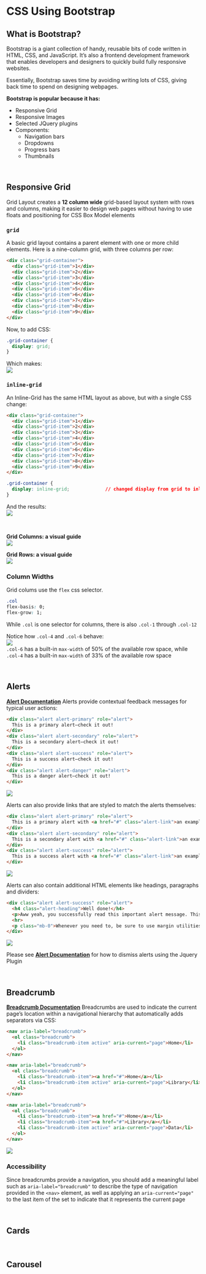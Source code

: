 # CSS Using Bootstrap
## What is Bootstrap?
Bootstrap is a giant collection of handy, reusable bits of code written in HTML, CSS, and JavaScript. It’s also a frontend development framework that enables developers and designers to quickly build fully responsive websites.

Essentially, Bootstrap saves time by avoiding writing lots of CSS, giving back time to spend on designing webpages.

**Bootstrap is popular because it has:**
* Responsive Grid
* Responsive Images
* Selected JQuery plugins
* Components:
    * Navigation bars
    * Dropdowns
    * Progress bars
    * Thumbnails 

<br>

## Responsive Grid
Grid Layout creates a **12 column wide** grid-based layout system with rows and columns, making it easier to design web pages without having to use floats and positioning for CSS Box Model elements

### ```grid```
A basic grid layout contains a parent element with one or more child elements. Here is a nine-column grid, with three columns per row:
```html
<div class="grid-container">
  <div class="grid-item">1</div>
  <div class="grid-item">2</div>
  <div class="grid-item">3</div>
  <div class="grid-item">4</div>
  <div class="grid-item">5</div>
  <div class="grid-item">6</div>
  <div class="grid-item">7</div>
  <div class="grid-item">8</div>
  <div class="grid-item">9</div>
</div>
```

Now, to add CSS:  
```css
.grid-container {
  display: grid;
}
```
Which makes:  
<img src="../images/Grid1.PNG">
<br>

### ```inline-grid```
An Inline-Grid has the same HTML layout as above, but with a single CSS change:
```html
<div class="grid-container">
  <div class="grid-item">1</div>
  <div class="grid-item">2</div>
  <div class="grid-item">3</div>
  <div class="grid-item">4</div>
  <div class="grid-item">5</div>
  <div class="grid-item">6</div>
  <div class="grid-item">7</div>
  <div class="grid-item">8</div>
  <div class="grid-item">9</div>
</div>
```
```css
.grid-container {
  display: inline-grid;             // changed display from grid to inline-grid
}
```
And the results:  
<img src="../images/Grid2.PNG">

<br>

**Grid Columns: a visual guide**  
<img src="../images/GridColumns.PNG">

**Grid Rows: a visual guide**  
<img src="../images/GridRows.PNG">


### Column Widths
Grid colums use the ```flex``` css selector. 
```css
.col
flex-basis: 0;
flex-grow: 1;
```

While ```.col``` is one selector for columns, there is also ```.col-1``` through ```.col-12```   

Notice how ```.col-4``` and ```.col-6``` behave:  
<img src="../images/GridColSizes.PNG">   
 ```.col-6``` has a built-in ```max-width``` of 50% of the available row space, while ```.col-4``` has a built-in ```max-width``` of 33% of the available row space

<br>


## Alerts
**[Alert Documentation](https://getbootstrap.com/docs/4.0/components/alerts/)**
Alerts provide contextual feedback messages for typical user actions:
```html
<div class="alert alert-primary" role="alert">
  This is a primary alert—check it out!
</div>
<div class="alert alert-secondary" role="alert">
  This is a secondary alert—check it out!
</div>
<div class="alert alert-success" role="alert">
  This is a success alert—check it out!
</div>
<div class="alert alert-danger" role="alert">
  This is a danger alert—check it out!
</div>
```

<img src="../images/AlertsBootstrap.PNG"><br>

Alerts can also provide links that are styled to match the alerts themselves:
```html
<div class="alert alert-primary" role="alert">
  This is a primary alert with <a href="#" class="alert-link">an example link</a>. Give it a click if you like.
</div>
<div class="alert alert-secondary" role="alert">
  This is a secondary alert with <a href="#" class="alert-link">an example link</a>. Give it a click if you like.
</div>
<div class="alert alert-success" role="alert">
  This is a success alert with <a href="#" class="alert-link">an example link</a>. Give it a click if you like.
</div>
```

<img src="../images/AlertsBootstrapLinks.PNG"><br>

Alerts can also contain additional HTML elements like headings, paragraphs and dividers:

```html
<div class="alert alert-success" role="alert">
  <h4 class="alert-heading">Well done!</h4>
  <p>Aww yeah, you successfully read this important alert message. This example text is going to run a bit longer so that you can see how spacing within an alert works with this kind of content.</p>
  <hr>
  <p class="mb-0">Whenever you need to, be sure to use margin utilities to keep things nice and tidy.</p>
</div>
```

<img src="../images/AlertsBootstrapHTML.PNG"><br>

Please see **[Alert Documentation](https://getbootstrap.com/docs/4.0/components/alerts/)** for how to dismiss alerts using the Jquery Plugin

<br>

## Breadcrumb
**[Breadcrumb Documentation](https://getbootstrap.com/docs/4.0/components/breadcrumb/)**
Breadcrumbs are used to indicate the current page’s location within a navigational hierarchy that automatically adds separators via CSS:
```html
<nav aria-label="breadcrumb">
  <ol class="breadcrumb">
    <li class="breadcrumb-item active" aria-current="page">Home</li>
  </ol>
</nav>

<nav aria-label="breadcrumb">
  <ol class="breadcrumb">
    <li class="breadcrumb-item"><a href="#">Home</a></li>
    <li class="breadcrumb-item active" aria-current="page">Library</li>
  </ol>
</nav>

<nav aria-label="breadcrumb">
  <ol class="breadcrumb">
    <li class="breadcrumb-item"><a href="#">Home</a></li>
    <li class="breadcrumb-item"><a href="#">Library</a></li>
    <li class="breadcrumb-item active" aria-current="page">Data</li>
  </ol>
</nav>
```

<img src="../images/Breadcrumbs.PNG"><br>

### Accessibility
Since breadcrumbs provide a navigation, you should add a meaningful label such as ```aria-label="breadcrumb"``` to describe the type of navigation provided in the ```<nav>``` element, as well as applying an ```aria-current="page"``` to the last item of the set to indicate that it represents the current page

<br>

## Cards

<br>

## Carousel


